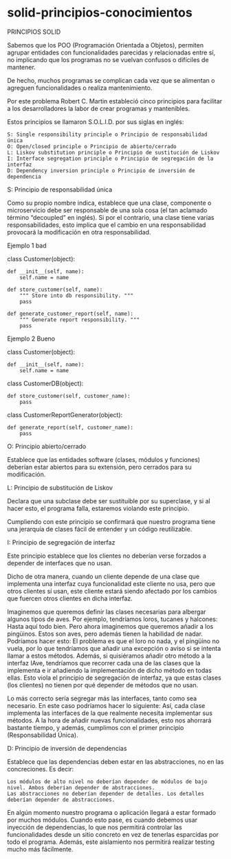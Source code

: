 # solid-principios-conocimientos
PRINCIPIOS SOLID 

Sabemos que los POO (Programación Orientada a Objetos), permiten agrupar entidades con funcionalidades parecidas y relacionadas entre sí, no implicando que los programas no se vuelvan confusos o difíciles de mantener. 

De hecho, muchos programas se complican cada vez que se alimentan o agreguen funcionalidades o realiza mantenimiento. 

Por este problema Robert C. Martin estableció cinco principios para facilitar a los desarrolladores la labor de crear programas y mantenibles. 

Estos principios se llamaron S.O.L.I.D. por sus siglas en inglés:

    S: Single responsibility principle o Principio de responsabilidad única
    O: Open/closed principle o Principio de abierto/cerrado
    L: Liskov substitution principle o Principio de sustitución de Liskov
    I: Interface segregation principle o Principio de segregación de la interfaz
    D: Dependency inversion principle o Principio de inversión de dependencia
    
    
S: Principio de responsabilidad única

Como su propio nombre indica, establece que una clase, componente o microservicio debe ser responsable de una sola cosa (el tan aclamado término “decoupled” en inglés). Si por el contrario, una clase tiene varias responsabilidades, esto implica que el cambio en una responsabilidad provocará la modificación en otra responsabilidad.

Ejemplo 1 bad


class Customer(object):

    def __init__(self, name):
        self.name = name

    def store_customer(self, name):
        """ Store into db responsibility. """
        pass

    def generate_customer_report(self, name):
        """ Generate report responsibility. """
        pass



Ejemplo 2 Bueno


class Customer(object):

    def __init__(self, name):
        self.name = name


class CustomerDB(object):

    def store_customer(self, customer_name):
        pass


class CustomerReportGenerator(object):

    def generate_report(self, customer_name):
        pass
        
        
        
O: Principio abierto/cerrado

Establece que las entidades software (clases, módulos y funciones) deberían estar abiertos para su extensión, pero cerrados para su modificación.


L: Principio de substitución de Liskov

Declara que una subclase debe ser sustituible por su superclase, y si al hacer esto, el programa falla, estaremos violando este principio.

Cumpliendo con este principio se confirmará que nuestro programa tiene una jerarquía de clases fácil de entender y un código reutilizable.


I: Principio de segregación de interfaz

Este principio establece que los clientes no deberían verse forzados a depender de interfaces que no usan.

Dicho de otra manera, cuando un cliente depende de una clase que implementa una interfaz cuya funcionalidad este cliente no usa, pero que otros clientes sí usan, este cliente estará siendo afectado por los cambios que fuercen otros clientes en dicha interfaz.

Imaginemos que queremos definir las clases necesarias para albergar algunos tipos de aves. Por ejemplo, tendríamos loros, tucanes y halcones:
Hasta aquí todo bien. Pero ahora imaginemos que queremos añadir a los pingüinos. Estos son aves, pero además tienen la habilidad de nadar. Podríamos hacer esto:
El problema es que el loro no nada, y el pingüino no vuela, por lo que tendríamos que añadir una excepción o aviso si se intenta llamar a estos métodos. Además, si quisiéramos añadir otro método a la interfaz IAve, tendríamos que recorrer cada una de las clases que la implementa e ir añadiendo la implementación de dicho método en todas ellas. Esto viola el principio de segregación de interfaz, ya que estas clases (los clientes) no tienen por qué depender de métodos que no usan.

Lo más correcto sería segregar más las interfaces, tanto como sea necesario. En este caso podríamos hacer lo siguiente:
Así, cada clase implementa las interfaces de la que realmente necesita implementar sus métodos. A la hora de añadir nuevas funcionalidades, esto nos ahorrará bastante tiempo, y además, cumplimos con el primer principio (Responsabilidad Única).

D: Principio de inversión de dependencias

Establece que las dependencias deben estar en las abstracciones, no en las concreciones. Es decir:

    Los módulos de alto nivel no deberían depender de módulos de bajo nivel. Ambos deberían depender de abstracciones.
    Las abstracciones no deberían depender de detalles. Los detalles deberían depender de abstracciones.

En algún momento nuestro programa o aplicación llegará a estar formado por muchos módulos. Cuando esto pase, es cuando debemos usar inyección de dependencias, lo que nos permitirá controlar las funcionalidades desde un sitio concreto en vez de tenerlas esparcidas por todo el programa. Además, este aislamiento nos permitirá realizar testing mucho más fácilmente.


